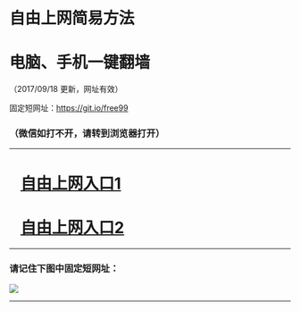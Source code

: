 ﻿# 自由上网简易方法

# 电脑、手机一键翻墙

（2017/09/18 更新，网址有效）

固定短网址：https://git.io/free99

### （微信如打不开，请转到浏览器打开）


***





# &nbsp;&nbsp; <a href="http://ft2057316743.fwq-tz1005.info/fwqtz01.html?t=091800125184 " target="_blank">自由上网入口1</a>
# &nbsp;&nbsp; <a href="http://ft1775127349.fwq-tz1006.info/fwqtz02.html?t=091800131208 " target="_blank">自由上网入口2</a>
***

### 请记住下图中固定短网址：

<img src="https://s3-us-west-2.amazonaws.com/fwq-1001/yjfq-20170905okok.png" /> 


***

